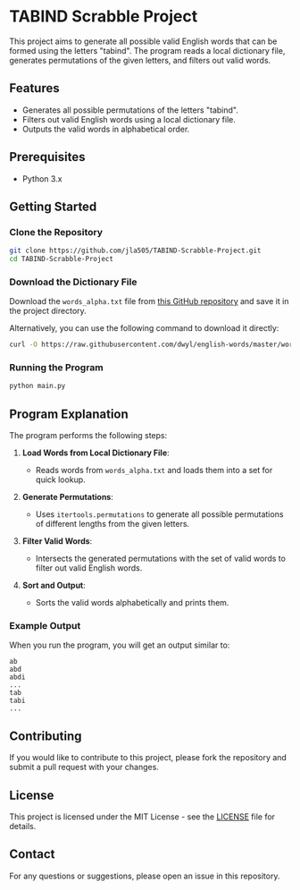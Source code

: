 
# TABIND Scrabble Project

This project aims to generate all possible valid English words that can be formed using the letters "tabind". The program reads a local dictionary file, generates permutations of the given letters, and filters out valid words.

## Features

- Generates all possible permutations of the letters "tabind".
- Filters out valid English words using a local dictionary file.
- Outputs the valid words in alphabetical order.

## Prerequisites

- Python 3.x

## Getting Started

### Clone the Repository

```sh
git clone https://github.com/jla505/TABIND-Scrabble-Project.git
cd TABIND-Scrabble-Project
```

### Download the Dictionary File

Download the `words_alpha.txt` file from [this GitHub repository](https://github.com/dwyl/english-words/blob/master/words_alpha.txt) and save it in the project directory.

Alternatively, you can use the following command to download it directly:

```sh
curl -O https://raw.githubusercontent.com/dwyl/english-words/master/words_alpha.txt
```

### Running the Program

```sh
python main.py
```

## Program Explanation

The program performs the following steps:

1. **Load Words from Local Dictionary File**:
    - Reads words from `words_alpha.txt` and loads them into a set for quick lookup.

2. **Generate Permutations**:
    - Uses `itertools.permutations` to generate all possible permutations of different lengths from the given letters.

3. **Filter Valid Words**:
    - Intersects the generated permutations with the set of valid words to filter out valid English words.

4. **Sort and Output**:
    - Sorts the valid words alphabetically and prints them.

### Example Output

When you run the program, you will get an output similar to:

```
ab
abd
abdi
...
tab
tabi
...
```

## Contributing

If you would like to contribute to this project, please fork the repository and submit a pull request with your changes.

## License

This project is licensed under the MIT License - see the [LICENSE](LICENSE) file for details.

## Contact

For any questions or suggestions, please open an issue in this repository.

``` 
